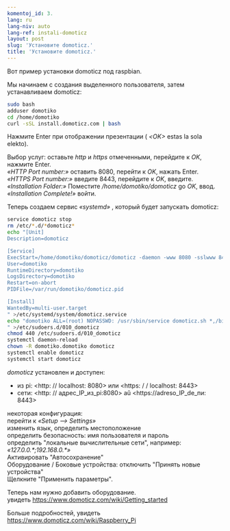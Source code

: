 ```yaml
---
komentoj_id: 3.
lang: ru
lang-niv: auto
lang-ref: instali-domoticz
layout: post
slug: 'Установите domoticz.'
title: 'Установите domoticz.'
---
```


Вот пример установки domoticz под raspbian.

Мы начинаем с создания выделенного пользователя, затем устанавливаем domoticz:
```bash
sudo bash
adduser domotiko
cd /home/domotiko
curl -sSL install.domoticz.com | bash
```
Нажмите Enter при отображении презентации ( _\<OK>_ estas la sola elekto).  
  
  
Выбор услуг: оставьте _http_ и _https_ отмеченными, перейдите к _OK_, нажмите Enter.  
_«HTTP Port number:»_ оставить 8080, перейти к _OK_, нажать Enter.  
_«HTTPS Port number:»_ введите 8443, перейдите к _OK_, введите.  
_«Installation Folder:»_   Поместите   _/home/domotiko/domoticz_  go   _OK_, ввод.    
 _«Installation Complete!»_   войти. 


Теперь создаем сервис _«systemd»_ , который будет запускать domoticz:
```bash
service domoticz stop
rm /etc/*.d/*domoticz*
echo "[Unit]
Description=domoticz

[Service]
ExecStart=/home/domotiko/domoticz/domoticz -daemon -www 8080 -sslwww 8443 -pidfile /var/run/domotiko/domoticz.pid
User=domotiko
RuntimeDirectory=domotiko
LogsDirectory=domotiko
Restart=on-abort
PIDFile=/var/run/domotiko/domoticz.pid

[Install]
WantedBy=multi-user.target
" >/etc/systemd/system/domoticz.service
echo "domotiko ALL=(root) NOPASSWD: /usr/sbin/service domoticz.sh *,/bin/systemctl stop domoticz.service,/bin/systemctl start domoticz.service
" >/etc/sudoers.d/010_domoticz
chmod 440 /etc/sudoers.d/010_domoticz
systemctl daemon-reload
chown -R domotiko.domotiko domoticz
systemctl enable domoticz
systemctl start domoticz
```

_domoticz_ установлен и доступен:
* из pi: <http: // localhost: 8080> или <https: / / localhost: 8443>
* сети: <http: // адрес_IP_из_pi:8080> aŭ <https://adreso_IP_de_пи: 8443>

некоторая конфигурация:  
перейти к _«Setup --> Settings»_  
изменить язык, определить местоположение  
определить безопасность: имя пользователя и пароль  
определить "локальные вычислительные сети", например: _«127.0.0.\*;192.168.0.*»_  
Активировать "Автосохранение"  
Оборудование / Боковые устройства: отключить "Принять новые устройства"  
Щелкните "Применить параметры".  

Теперь нам нужно добавить оборудование.  
увидеть <https://www.domoticz.com/wiki/Getting_started>


Больше подробностей,
увидеть <https://www.domoticz.com/wiki/Raspberry_Pi>

